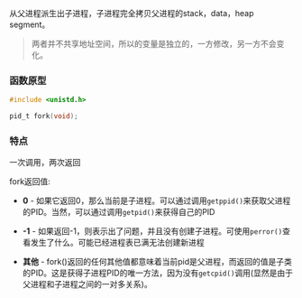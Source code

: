 从父进程派生出子进程，子进程完全拷贝父进程的stack，data，heap segment。
>两者并不共享地址空间，所以的变量是独立的，一方修改，另一方不会变化。

### 函数原型
```c
#include <unistd.h>

pid_t fork(void);
```
### 特点
一次调用，两次返回

fork返回值:

- **0** - 如果它返回0，那么当前是子进程。可以通过调用`getppid()`来获取父进程的PID。当然，可以通过调用`getpid()`来获得自己的PID

- **-1** - 如果返回-1，则表示出了问题，并且没有创建子进程。可使用`perror()`查看发生了什么。可能已经进程表已满无法创建新进程

- **其他** - fork()返回的任何其他值都意味着当前pid是父进程，而返回的值是子类的PID。这是获得子进程PID的唯一方法，因为没有`getcpid()`调用(显然是由于父进程和子进程之间的一对多关系)。